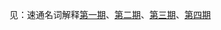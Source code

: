 见：速通名词解释[第一期](https://www.bilibili.com/video/BV1sPSzY7E38)、[第二期](https://www.bilibili.com/video/BV1EsDSYqEY9)、[第三期](https://www.bilibili.com/video/BV15SUoY2EmU)、[第四期](https://www.bilibili.com/video/BV1zKBQY5ED6)
